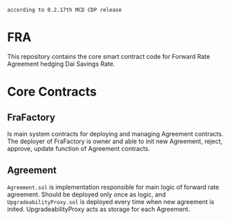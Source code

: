 `according to 0.2.17th MCD CDP release`

# FRA 
This repository contains the core smart contract code for Forward Rate Agreement hedging Dai Savings Rate. 

# Core Contracts

## FraFactory

Is main system contracts for deploying and managing Agreement contracts. The deployer of FraFactory is owner and able to init new Agreement, reject, approve, update function of Agreement contracts.

## Agreement

`Agreement.sol` is implementation responsible for main logic of forward rate agreement. Should be deployed only once as logic, and `UpgradeabilityProxy.sol` is deployed every time when new agreement is inited. UpgradeabilityProxy acts as storage for each Agreement.

